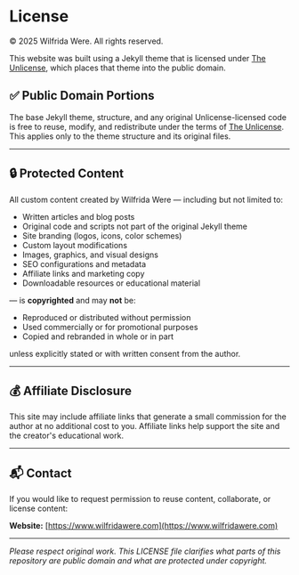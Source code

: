 # License

© 2025 Wilfrida Were. All rights reserved.

This website was built using a Jekyll theme that is licensed under [The Unlicense](http://unlicense.org/), which places that theme into the public domain.

## ✅ Public Domain Portions

The base Jekyll theme, structure, and any original Unlicense-licensed code is free to reuse, modify, and redistribute under the terms of [The Unlicense](http://unlicense.org/). This applies only to the theme structure and its original files.

---

## 🔒 Protected Content

All custom content created by Wilfrida Were — including but not limited to:

- Written articles and blog posts  
- Original code and scripts not part of the original Jekyll theme  
- Site branding (logos, icons, color schemes)  
- Custom layout modifications  
- Images, graphics, and visual designs  
- SEO configurations and metadata  
- Affiliate links and marketing copy  
- Downloadable resources or educational material

— is **copyrighted** and may **not** be:

- Reproduced or distributed without permission  
- Used commercially or for promotional purposes  
- Copied and rebranded in whole or in part

unless explicitly stated or with written consent from the author.

---

## 💰 Affiliate Disclosure

This site may include affiliate links that generate a small commission for the author at no additional cost to you. Affiliate links help support the site and the creator's educational work.

---

## 📬 Contact

If you would like to request permission to reuse content, collaborate, or license content:

**Website:** [https://www.wilfridawere.com](https://www.wilfridawere.com)

---

*Please respect original work. This LICENSE file clarifies what parts of this repository are public domain and what are protected under copyright.*
